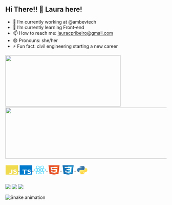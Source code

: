 ## Hi There!! 👋 Laura here! 

- 🔭 I’m currently working at @ambevtech
- 🌱 I’m currently learning Front-end
- 📫 How to reach me: lauracpribeiro@gmail.com
- 😄 Pronouns: she/her
- ⚡ Fun fact: civil engineering starting a new career

<div>
  <a href="https://github.com/lauracpribeiro">
  <img height="160em" width="360em" src="https://github-readme-stats.vercel.app/api?username=lauracpribeiro&show_icons=true&theme=dark&include_all_commits=true&count_private=true"/>
  <img height="160em"width="560em" src="https://github-readme-stats.vercel.app/api/top-langs/?username=lauracpribeiro&layout=compact&langs_count=7&theme=dark"/>
</div>
  <div style="display: inline_block"><br>
  <img align="center" alt="Laura-Js" height="30" width="40" src="https://raw.githubusercontent.com/devicons/devicon/master/icons/javascript/javascript-plain.svg">
  <img align="center" alt="Laura-Ts" height="30" width="40" src="https://raw.githubusercontent.com/devicons/devicon/master/icons/typescript/typescript-plain.svg">
  <img align="center" alt="Laura-React" height="30" width="40" src="https://raw.githubusercontent.com/devicons/devicon/master/icons/react/react-original.svg">
  <img align="center" alt="Laura-HTML" height="30" width="40" src="https://raw.githubusercontent.com/devicons/devicon/master/icons/html5/html5-original.svg">
  <img align="center" alt="Laura-CSS" height="30" width="40" src="https://raw.githubusercontent.com/devicons/devicon/master/icons/css3/css3-original.svg">
  <img align="center" alt="Laura-Python" height="30" width="40" src="https://raw.githubusercontent.com/devicons/devicon/master/icons/python/python-original.svg">
  </div>
  
  ##
  
  <div> 
  <a href="https://instagram.com/lauracpribeiro" target="_blank"><img src="https://img.shields.io/badge/-Instagram-%23E4405F?style=for-the-badge&logo=instagram&logoColor=white" target="_blank"></a>
  <a href = "mailto:lauracpribeiro@gmail.com"><img src="https://img.shields.io/badge/-Gmail-%23333?style=for-the-badge&logo=gmail&logoColor=white" target="_blank"></a>
  <a href="https://www.linkedin.com/in/lauracpribeiro" target="_blank"><img src="https://img.shields.io/badge/-LinkedIn-%230077B5?style=for-the-badge&logo=linkedin&logoColor=white" target="_blank"></a> 
  
  ![Snake animation](https://github.com/rafaballerini/lauracpribeiro/blob/output/github-contribution-grid-snake.svg)
 
</div>
